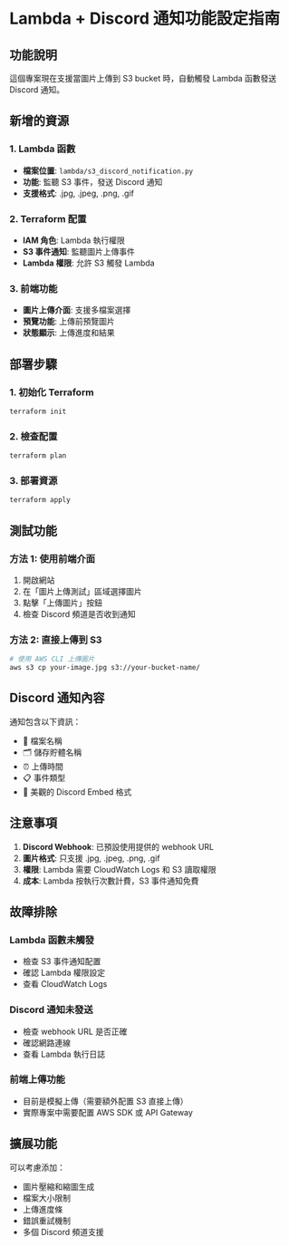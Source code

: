 # Lambda + Discord 通知功能設定指南

## 功能說明

這個專案現在支援當圖片上傳到 S3 bucket 時，自動觸發 Lambda 函數發送 Discord 通知。

## 新增的資源

### 1. Lambda 函數
- **檔案位置**: `lambda/s3_discord_notification.py`
- **功能**: 監聽 S3 事件，發送 Discord 通知
- **支援格式**: .jpg, .jpeg, .png, .gif

### 2. Terraform 配置
- **IAM 角色**: Lambda 執行權限
- **S3 事件通知**: 監聽圖片上傳事件
- **Lambda 權限**: 允許 S3 觸發 Lambda

### 3. 前端功能
- **圖片上傳介面**: 支援多檔案選擇
- **預覽功能**: 上傳前預覽圖片
- **狀態顯示**: 上傳進度和結果

## 部署步驟

### 1. 初始化 Terraform
```bash
terraform init
```

### 2. 檢查配置
```bash
terraform plan
```

### 3. 部署資源
```bash
terraform apply
```

## 測試功能

### 方法 1: 使用前端介面
1. 開啟網站
2. 在「圖片上傳測試」區域選擇圖片
3. 點擊「上傳圖片」按鈕
4. 檢查 Discord 頻道是否收到通知

### 方法 2: 直接上傳到 S3
```bash
# 使用 AWS CLI 上傳圖片
aws s3 cp your-image.jpg s3://your-bucket-name/
```

## Discord 通知內容

通知包含以下資訊：
- 📸 檔案名稱
- 🗂️ 儲存貯體名稱
- ⏰ 上傳時間
- 📋 事件類型
- 🎨 美觀的 Discord Embed 格式

## 注意事項

1. **Discord Webhook**: 已預設使用提供的 webhook URL
2. **圖片格式**: 只支援 .jpg, .jpeg, .png, .gif
3. **權限**: Lambda 需要 CloudWatch Logs 和 S3 讀取權限
4. **成本**: Lambda 按執行次數計費，S3 事件通知免費

## 故障排除

### Lambda 函數未觸發
- 檢查 S3 事件通知配置
- 確認 Lambda 權限設定
- 查看 CloudWatch Logs

### Discord 通知未發送
- 檢查 webhook URL 是否正確
- 確認網路連線
- 查看 Lambda 執行日誌

### 前端上傳功能
- 目前是模擬上傳（需要額外配置 S3 直接上傳）
- 實際專案中需要配置 AWS SDK 或 API Gateway

## 擴展功能

可以考慮添加：
- 圖片壓縮和縮圖生成
- 檔案大小限制
- 上傳進度條
- 錯誤重試機制
- 多個 Discord 頻道支援
